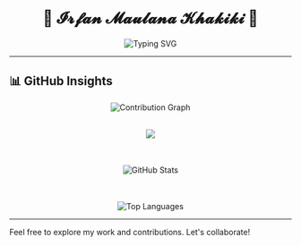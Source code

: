 
<h1 align="center">
  🌸 𝓘𝓻𝓯𝓪𝓷 𝓜𝓪𝓾𝓵𝓪𝓷𝓪 𝓚𝓱𝓪𝓴𝓲𝓴𝓲 🌸
</h1>

<p align="center">
  <img src="https://readme-typing-svg.herokuapp.com?font=Fira+Code&duration=3000&pause=1000&color=F7971E&center=true&vCenter=true&width=435&lines=Hi+There!+👋;Welcome+to+my+GitHub+Repository!;Enjoy+exploring+my+code+😊" alt="Typing SVG" />
</p>

---
## 📊 GitHub Insights
<div align="center">

 <img src="https://github-readme-activity-graph.vercel.app/graph?username=irfanmkh&theme=react-dark" alt="Contribution Graph" />
<br/><br/>
<p align="center">
  <img src="https://github-profile-trophy.vercel.app/?username=NaMLiM&column=8&rank=SSS,SS,S,AAA,AA,A,B,C" />
</p>
<br/><br/>

  <img src="https://github-readme-stats.vercel.app/api?username=irfanmkh&show_icons=true&theme=dracula" alt="GitHub Stats" />

  <br/><br/>
![Top Languages](https://github-readme-stats.vercel.app/api/top-langs?username=irfanmkh&show_icons=true&locale=en&layout=compact)
 

</div>



---

Feel free to explore my work and contributions. Let's collaborate!
